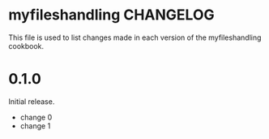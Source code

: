 # myfileshandling CHANGELOG

This file is used to list changes made in each version of the myfileshandling cookbook.

# 0.1.0

Initial release.

- change 0
- change 1

